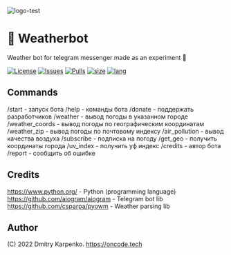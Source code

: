 
![logo-test](https://user-images.githubusercontent.com/69617058/172456633-6d025208-5e0a-4b0d-9842-2a630dc4d6a7.png)

# 💬 Weatherbot
Weather bot for telegram messenger made as an experiment 🔎

[![License](https://img.shields.io/github/license/Dimkarpenko/Weatherbot?label=license&style=flat-square)](./LICENSE)
[![Issues](https://img.shields.io:/github/issues/Dimkarpenko/Weatherbot?style=flat-square)](https://github.com/Dimkarpenko/Weatherbot/issues)
[![Pulls](https://img.shields.io:/github/issues-pr/Dimkarpenko/Weatherbot?style=flat-square)](https://github.com/Dimkarpenko/Weatherbot/pulls)
[![size](https://img.shields.io:/github/languages/code-size/Dimkarpenko/Weatherbot?style=flat-square)](https://github.com/Dimkarpenko/Weatherbot)
[![lang](https://img.shields.io:/github/languages/top/Dimkarpenko/Weatherbot?style=flat-square)](https://github.com/Dimkarpenko/Weatherbot)

## Commands
/start - запуск бота
/help - команды бота
/donate - поддержать разработчиков
/weather - вывод погоды в указанном городе
/weather_coords - вывод погоды по географическим координатам
/weather_zip - вывод погоды по почтовому индексу
/air_pollution - вывод качества воздуха
/subscribe - подписка на погоду
/get_geo - получить координаты города
/uv_index - получить уф индекс
/credits - автор бота
/report - сообщить об ошибке

## Credits
https://www.python.org/ -  Python (programming language)  
https://github.com/aiogram/aiogram - Telegram bot lib   
https://github.com/csparpa/pyowm - Weather parsing lib  

## Author
(C) 2022 Dmitry Karpenko.
https://oncode.tech
